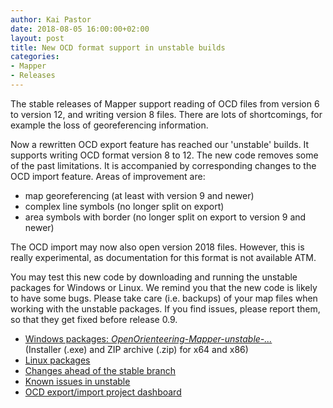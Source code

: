 ```yaml
---
author: Kai Pastor
date: 2018-08-05 16:00:00+02:00
layout: post
title: New OCD format support in unstable builds
categories:
- Mapper
- Releases
---
```


The stable releases of Mapper support reading of OCD files from version 6 to
version 12, and writing version 8 files. There are lots of shortcomings,
for example the loss of georeferencing information.

Now a rewritten OCD export feature has reached our 'unstable' builds. It
supports writing OCD format version 8 to 12. The new code removes some of the
past limitations. It is accompanied by corresponding changes to the OCD import
feature. Areas of improvement are:
- map georeferencing (at least with version 9 and newer)
- complex line symbols (no longer split on export)
- area symbols with border (no longer split on export to version 9 and newer)

The OCD import may now also open version 2018 files. However, this is really
experimental, as documentation for this format is not available ATM.

You may test this new code by downloading and running the unstable packages for
Windows or Linux. We remind you that the new code is likely to have some bugs.
Please take care (i.e. backups) of your map files when working with the unstable
packages. If you find issues, please report them, so that they get fixed before
release 0.9.

- [Windows packages: *OpenOrienteering-Mapper-unstable-...*](https://download.opensuse.org/repositories/home:/dg0yt/Windows/)   
  (Installer (.exe) and ZIP archive (.zip) for x64 and x86)
- [Linux packages](https://software.opensuse.org/download.html?project=home%3Adg0yt&package=openorienteering-mapper-unstable)
- [Changes ahead of the stable branch](https://github.com/OpenOrienteering/mapper/compare/master...dev)
- [Known issues in unstable](https://github.com/OpenOrienteering/mapper/issues?q=is:open+label:"known+issues+unstable")
- [OCD export/import project dashboard](https://github.com/OpenOrienteering/mapper/projects/3)

